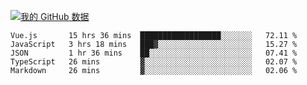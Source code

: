 [![我的 GitHub 数据](https://github-readme-stats.vercel.app/api?username=unbrain&?theme=dark)]()

<!--START_SECTION:waka-->
```text
Vue.js       15 hrs 36 mins  ██████████████████░░░░░░░   72.11 % 
JavaScript   3 hrs 18 mins   ███▓░░░░░░░░░░░░░░░░░░░░░   15.27 % 
JSON         1 hr 36 mins    ██░░░░░░░░░░░░░░░░░░░░░░░   07.41 % 
TypeScript   26 mins         ▓░░░░░░░░░░░░░░░░░░░░░░░░   02.07 % 
Markdown     26 mins         ▓░░░░░░░░░░░░░░░░░░░░░░░░   02.06 % 
```
<!--END_SECTION:waka-->
